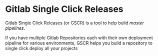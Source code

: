 # Gitlab Single Click Releases

Gitlab Single Click Releases (or GSCR) is a tool to help build _master pipelines_.

If you have multiple Gitlab Repositories each with their own deployment pipeline for various environments, GSCR helps you build a repository to single click deploy all your projects 